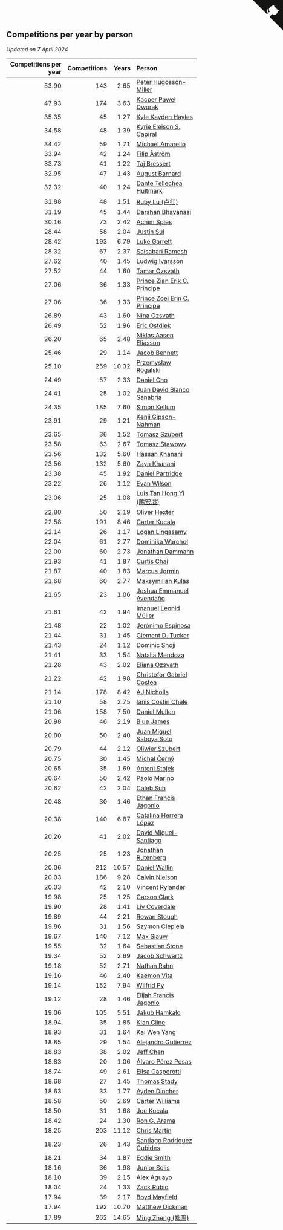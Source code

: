 ## Competitions per year by person

*Updated on  7 April 2024*

| Competitions per year | Competitions | Years | Person |
| ---: | ---: | ---: | :--- |
| 53.90 | 143 | 2.65 | [Peter Hugosson-Miller](https://www.worldcubeassociation.org/persons/2021HUGO01) |
| 47.93 | 174 | 3.63 | [Kacper Paweł Dworak](https://www.worldcubeassociation.org/persons/2020DWOR01) |
| 35.35 | 45 | 1.27 | [Kyle Kayden Hayles](https://www.worldcubeassociation.org/persons/2022HAYL02) |
| 34.58 | 48 | 1.39 | [Kyrie Eleison S. Capiral](https://www.worldcubeassociation.org/persons/2022CAPI02) |
| 34.42 | 59 | 1.71 | [Michael Amarello](https://www.worldcubeassociation.org/persons/2022AMAR09) |
| 33.94 | 42 | 1.24 | [Filip Åström](https://www.worldcubeassociation.org/persons/2023ASTR01) |
| 33.73 | 41 | 1.22 | [Taj Bressert](https://www.worldcubeassociation.org/persons/2023BRES01) |
| 32.95 | 47 | 1.43 | [August Barnard](https://www.worldcubeassociation.org/persons/2022BARN21) |
| 32.32 | 40 | 1.24 | [Dante Tellechea Hultmark](https://www.worldcubeassociation.org/persons/2023HULT01) |
| 31.88 | 48 | 1.51 | [Ruby Lu (卢红)](https://www.worldcubeassociation.org/persons/2022LURU01) |
| 31.19 | 45 | 1.44 | [Darshan Bhavanasi](https://www.worldcubeassociation.org/persons/2022BHAV01) |
| 30.16 | 73 | 2.42 | [Achim Spies](https://www.worldcubeassociation.org/persons/2021SPIE01) |
| 28.44 | 58 | 2.04 | [Justin Sui](https://www.worldcubeassociation.org/persons/2022SUIJ01) |
| 28.42 | 193 | 6.79 | [Luke Garrett](https://www.worldcubeassociation.org/persons/2017GARR05) |
| 28.32 | 67 | 2.37 | [Saisabari Ramesh](https://www.worldcubeassociation.org/persons/2021RAME01) |
| 27.62 | 40 | 1.45 | [Ludwig Ivarsson](https://www.worldcubeassociation.org/persons/2022IVAR01) |
| 27.52 | 44 | 1.60 | [Tamar Ozsvath](https://www.worldcubeassociation.org/persons/2022OZSV04) |
| 27.06 | 36 | 1.33 | [Prince Zian Erik C. Principe](https://www.worldcubeassociation.org/persons/2022PRIN08) |
| 27.06 | 36 | 1.33 | [Prince Zoei Erin C. Principe](https://www.worldcubeassociation.org/persons/2022PRIN09) |
| 26.89 | 43 | 1.60 | [Nina Ozsvath](https://www.worldcubeassociation.org/persons/2022OZSV03) |
| 26.49 | 52 | 1.96 | [Eric Ostdiek](https://www.worldcubeassociation.org/persons/2022OSTD01) |
| 26.20 | 65 | 2.48 | [Niklas Aasen Eliasson](https://www.worldcubeassociation.org/persons/2021ELIA01) |
| 25.46 | 29 | 1.14 | [Jacob Bennett](https://www.worldcubeassociation.org/persons/2023BENN04) |
| 25.10 | 259 | 10.32 | [Przemysław Rogalski](https://www.worldcubeassociation.org/persons/2013ROGA02) |
| 24.49 | 57 | 2.33 | [Daniel Cho](https://www.worldcubeassociation.org/persons/2021CHOD01) |
| 24.41 | 25 | 1.02 | [Juan David Blanco Sanabria](https://www.worldcubeassociation.org/persons/2023SANA04) |
| 24.35 | 185 | 7.60 | [Simon Kellum](https://www.worldcubeassociation.org/persons/2016KELL12) |
| 23.91 | 29 | 1.21 | [Kenji Gipson-Nahman](https://www.worldcubeassociation.org/persons/2023GIPS01) |
| 23.65 | 36 | 1.52 | [Tomasz Szubert](https://www.worldcubeassociation.org/persons/2022SZUB02) |
| 23.58 | 63 | 2.67 | [Tomasz Stawowy](https://www.worldcubeassociation.org/persons/2021STAW01) |
| 23.56 | 132 | 5.60 | [Hassan Khanani](https://www.worldcubeassociation.org/persons/2018KHAN26) |
| 23.56 | 132 | 5.60 | [Zayn Khanani](https://www.worldcubeassociation.org/persons/2018KHAN28) |
| 23.38 | 45 | 1.92 | [Daniel Partridge](https://www.worldcubeassociation.org/persons/2022PART02) |
| 23.22 | 26 | 1.12 | [Evan Wilson](https://www.worldcubeassociation.org/persons/2023WILS11) |
| 23.06 | 25 | 1.08 | [Luis Tan Hong Yi (陈宏溢)](https://www.worldcubeassociation.org/persons/2023YILU01) |
| 22.80 | 50 | 2.19 | [Oliver Hexter](https://www.worldcubeassociation.org/persons/2022HEXT01) |
| 22.58 | 191 | 8.46 | [Carter Kucala](https://www.worldcubeassociation.org/persons/2015KUCA01) |
| 22.14 | 26 | 1.17 | [Logan Lingasamy](https://www.worldcubeassociation.org/persons/2023LING02) |
| 22.04 | 61 | 2.77 | [Dominika Warchoł](https://www.worldcubeassociation.org/persons/2021WARC01) |
| 22.00 | 60 | 2.73 | [Jonathan Dammann](https://www.worldcubeassociation.org/persons/2021DAMM01) |
| 21.93 | 41 | 1.87 | [Curtis Chai](https://www.worldcubeassociation.org/persons/2022CHAI02) |
| 21.87 | 40 | 1.83 | [Marcus Jormin](https://www.worldcubeassociation.org/persons/2022JORM01) |
| 21.68 | 60 | 2.77 | [Maksymilian Kulas](https://www.worldcubeassociation.org/persons/2021KULA02) |
| 21.65 | 23 | 1.06 | [Jeshua Emmanuel Avendaño](https://www.worldcubeassociation.org/persons/2023AVEN01) |
| 21.61 | 42 | 1.94 | [Imanuel Leonid Müller](https://www.worldcubeassociation.org/persons/2022MULL02) |
| 21.48 | 22 | 1.02 | [Jerónimo Espinosa](https://www.worldcubeassociation.org/persons/2023ESPI07) |
| 21.44 | 31 | 1.45 | [Clement D. Tucker](https://www.worldcubeassociation.org/persons/2022TUCK09) |
| 21.43 | 24 | 1.12 | [Dominic Shoji](https://www.worldcubeassociation.org/persons/2023SHOJ01) |
| 21.41 | 33 | 1.54 | [Natalia Mendoza](https://www.worldcubeassociation.org/persons/2022MEND24) |
| 21.28 | 43 | 2.02 | [Eliana Ozsvath](https://www.worldcubeassociation.org/persons/2022OZSV01) |
| 21.22 | 42 | 1.98 | [Christofor Gabriel Costea](https://www.worldcubeassociation.org/persons/2022COST03) |
| 21.14 | 178 | 8.42 | [AJ Nicholls](https://www.worldcubeassociation.org/persons/2015NICH04) |
| 21.10 | 58 | 2.75 | [Ianis Costin Chele](https://www.worldcubeassociation.org/persons/2021CHEL01) |
| 21.06 | 158 | 7.50 | [Daniel Mullen](https://www.worldcubeassociation.org/persons/2016MULL04) |
| 20.98 | 46 | 2.19 | [Blue James](https://www.worldcubeassociation.org/persons/2022JAME01) |
| 20.80 | 50 | 2.40 | [Juan Miguel Saboya Soto](https://www.worldcubeassociation.org/persons/2021SOTO01) |
| 20.79 | 44 | 2.12 | [Oliwier Szubert](https://www.worldcubeassociation.org/persons/2022SZUB01) |
| 20.75 | 30 | 1.45 | [Michal Černý](https://www.worldcubeassociation.org/persons/2022CERN03) |
| 20.65 | 35 | 1.69 | [Antoni Stojek](https://www.worldcubeassociation.org/persons/2022STOJ03) |
| 20.64 | 50 | 2.42 | [Paolo Marino](https://www.worldcubeassociation.org/persons/2021MARI04) |
| 20.62 | 42 | 2.04 | [Caleb Suh](https://www.worldcubeassociation.org/persons/2022SUHC01) |
| 20.48 | 30 | 1.46 | [Ethan Francis Jagonio](https://www.worldcubeassociation.org/persons/2022JAGO03) |
| 20.38 | 140 | 6.87 | [Catalina Herrera López](https://www.worldcubeassociation.org/persons/2017LOPE31) |
| 20.26 | 41 | 2.02 | [David Miguel-Santiago](https://www.worldcubeassociation.org/persons/2022MIGU02) |
| 20.25 | 25 | 1.23 | [Jonathan Rutenberg](https://www.worldcubeassociation.org/persons/2023RUTE01) |
| 20.06 | 212 | 10.57 | [Daniel Wallin](https://www.worldcubeassociation.org/persons/2013WALL03) |
| 20.03 | 186 | 9.28 | [Calvin Nielson](https://www.worldcubeassociation.org/persons/2014NIEL03) |
| 20.03 | 42 | 2.10 | [Vincent Rylander](https://www.worldcubeassociation.org/persons/2022RYLA01) |
| 19.98 | 25 | 1.25 | [Carson Clark](https://www.worldcubeassociation.org/persons/2023CLAR02) |
| 19.90 | 28 | 1.41 | [Liv Coverdale](https://www.worldcubeassociation.org/persons/2022COVE02) |
| 19.89 | 44 | 2.21 | [Rowan Stough](https://www.worldcubeassociation.org/persons/2022STOU01) |
| 19.86 | 31 | 1.56 | [Szymon Ciepiela](https://www.worldcubeassociation.org/persons/2022CIEP01) |
| 19.67 | 140 | 7.12 | [Max Siauw](https://www.worldcubeassociation.org/persons/2017SIAU02) |
| 19.55 | 32 | 1.64 | [Sebastian Stone](https://www.worldcubeassociation.org/persons/2022STON09) |
| 19.34 | 52 | 2.69 | [Jacob Schwartz](https://www.worldcubeassociation.org/persons/2021SCHW01) |
| 19.18 | 52 | 2.71 | [Nathan Rahn](https://www.worldcubeassociation.org/persons/2021RAHN01) |
| 19.16 | 46 | 2.40 | [Kaemon Vita](https://www.worldcubeassociation.org/persons/2021VITA01) |
| 19.14 | 152 | 7.94 | [Wilfrid Py](https://www.worldcubeassociation.org/persons/2016PYWI01) |
| 19.12 | 28 | 1.46 | [Elijah Francis Jagonio](https://www.worldcubeassociation.org/persons/2022JAGO02) |
| 19.06 | 105 | 5.51 | [Jakub Hamkało](https://www.worldcubeassociation.org/persons/2018HAMK01) |
| 18.94 | 35 | 1.85 | [Kian Cline](https://www.worldcubeassociation.org/persons/2022CLIN01) |
| 18.93 | 31 | 1.64 | [Kai Wen Yang](https://www.worldcubeassociation.org/persons/2022YANG19) |
| 18.85 | 29 | 1.54 | [Alejandro Gutierrez](https://www.worldcubeassociation.org/persons/2022GUTI09) |
| 18.83 | 38 | 2.02 | [Jeff Chen](https://www.worldcubeassociation.org/persons/2022CHEN19) |
| 18.83 | 20 | 1.06 | [Álvaro Pérez Posas](https://www.worldcubeassociation.org/persons/2023POSA01) |
| 18.74 | 49 | 2.61 | [Elisa Gasperotti](https://www.worldcubeassociation.org/persons/2021GASP01) |
| 18.68 | 27 | 1.45 | [Thomas Stady](https://www.worldcubeassociation.org/persons/2022STAD01) |
| 18.63 | 33 | 1.77 | [Ayden Dincher](https://www.worldcubeassociation.org/persons/2022DINC01) |
| 18.58 | 50 | 2.69 | [Carter Williams](https://www.worldcubeassociation.org/persons/2021WILL06) |
| 18.50 | 31 | 1.68 | [Joe Kucala](https://www.worldcubeassociation.org/persons/2022KUCA01) |
| 18.42 | 24 | 1.30 | [Ron G. Arama](https://www.worldcubeassociation.org/persons/2022ARAM01) |
| 18.25 | 203 | 11.12 | [Chris Martin](https://www.worldcubeassociation.org/persons/2013MART03) |
| 18.23 | 26 | 1.43 | [Santiago Rodríguez Cubides](https://www.worldcubeassociation.org/persons/2022CUBI01) |
| 18.21 | 34 | 1.87 | [Eddie Smith](https://www.worldcubeassociation.org/persons/2022SMIT20) |
| 18.16 | 36 | 1.98 | [Junior Solis](https://www.worldcubeassociation.org/persons/2022SOLI03) |
| 18.10 | 39 | 2.15 | [Alex Aguayo](https://www.worldcubeassociation.org/persons/2022AGUA01) |
| 18.04 | 24 | 1.33 | [Zack Rubio](https://www.worldcubeassociation.org/persons/2022RUBI10) |
| 17.94 | 39 | 2.17 | [Boyd Mayfield](https://www.worldcubeassociation.org/persons/2022MAYF01) |
| 17.94 | 192 | 10.70 | [Matthew Dickman](https://www.worldcubeassociation.org/persons/2013DICK01) |
| 17.89 | 262 | 14.65 | [Ming Zheng (郑鸣)](https://www.worldcubeassociation.org/persons/2009ZHEN11) |


<a href="https://github.com/jonatanklosko/wca_statistics" class="github-corner" aria-label="View source on Github"><svg width="80" height="80" viewBox="0 0 250 250" style="fill:#151513; color:#fff; position: absolute; top: 0; border: 0; right: 0;" aria-hidden="true"><path d="M0,0 L115,115 L130,115 L142,142 L250,250 L250,0 Z"></path><path d="M128.3,109.0 C113.8,99.7 119.0,89.6 119.0,89.6 C122.0,82.7 120.5,78.6 120.5,78.6 C119.2,72.0 123.4,76.3 123.4,76.3 C127.3,80.9 125.5,87.3 125.5,87.3 C122.9,97.6 130.6,101.9 134.4,103.2" fill="currentColor" style="transform-origin: 130px 106px;" class="octo-arm"></path><path d="M115.0,115.0 C114.9,115.1 118.7,116.5 119.8,115.4 L133.7,101.6 C136.9,99.2 139.9,98.4 142.2,98.6 C133.8,88.0 127.5,74.4 143.8,58.0 C148.5,53.4 154.0,51.2 159.7,51.0 C160.3,49.4 163.2,43.6 171.4,40.1 C171.4,40.1 176.1,42.5 178.8,56.2 C183.1,58.6 187.2,61.8 190.9,65.4 C194.5,69.0 197.7,73.2 200.1,77.6 C213.8,80.2 216.3,84.9 216.3,84.9 C212.7,93.1 206.9,96.0 205.4,96.6 C205.1,102.4 203.0,107.8 198.3,112.5 C181.9,128.9 168.3,122.5 157.7,114.1 C157.9,116.9 156.7,120.9 152.7,124.9 L141.0,136.5 C139.8,137.7 141.6,141.9 141.8,141.8 Z" fill="currentColor" class="octo-body"></path></svg></a><style>.github-corner:hover .octo-arm{animation:octocat-wave 560ms ease-in-out}@keyframes octocat-wave{0%,100%{transform:rotate(0)}20%,60%{transform:rotate(-25deg)}40%,80%{transform:rotate(10deg)}}@media (max-width:500px){.github-corner:hover .octo-arm{animation:none}.github-corner .octo-arm{animation:octocat-wave 560ms ease-in-out}}</style>
